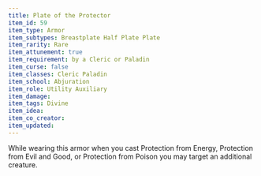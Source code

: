 ```yaml
---
title: Plate of the Protector
item_id: 59
item_type: Armor
item_subtypes: Breastplate Half Plate Plate
item_rarity: Rare
item_attunement: true
item_requirement: by a Cleric or Paladin
item_curse: false
item_classes: Cleric Paladin
item_school: Abjuration
item_role: Utility Auxiliary
item_damage:
item_tags: Divine
item_idea:
item_co_creator:
item_updated:
---
```


While wearing this armor when you cast <magic-spell>Protection from Energy</magic-spell>, <magic-spell>Protection from Evil and Good</magic-spell>, or <magic-spell>Protection from Poison</magic-spell> you may target an additional creature.

